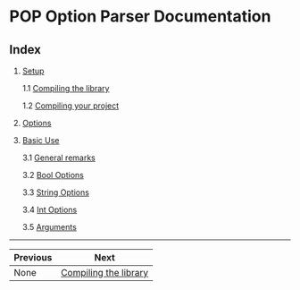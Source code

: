 # POP Option Parser Documentation

## Index

 1. [Setup](./1.Setup)

	1.1 [Compiling the library](./1.Setup/1.1_Compiling_the_library.md)

	1.2 [Compiling your project](./1.Setup/1.2_Compiling_your_project.md)

 2. [Options](./2.Options)

 3. [Basic Use](./3.Basic_Use)
	
	3.1 [General remarks](./Basic_Use/3.1_Setup.md)

	3.2 [Bool Options](./Basic_Use/3.2_Bool_Options.md)

	3.3 [String Options](./Basic_Use/3.3_String_Options.md)

	3.4 [Int Options](./Basic_Use/3.4_Int_Options.md)

	3.5 [Arguments](./Basic_Use/3.5_Arguments.md)

---

Previous	          | Next
--------------------- | ---------------------------------------------------
None                  | [Compiling the library](./1.Setup/1.1.1_Compilation.md)
